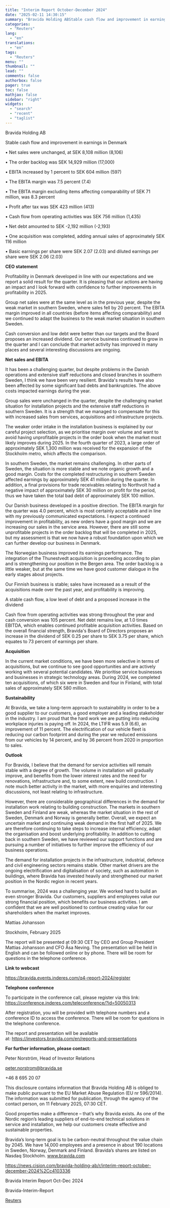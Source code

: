 ```yaml
---
title: "Interim Report October-December 2024"
date: "2025-02-11 14:30:15"
summary: "Bravida Holding ABStable cash flow and improvement in earnings in Denmark• Net sales were unchanged, at SEK 8,108 million (8,106)• The order backlog was SEK 14,929 million (17,000)• EBITA increased by 1 percent to SEK 604 million (597)• The EBITA margin was 7.5 percent (7.4)• The EBITA margin excluding items..."
categories:
  - "Reuters"
lang:
  - "en"
translations:
  - "en"
tags:
  - "Reuters"
menu: ""
thumbnail: ""
lead: ""
comments: false
authorbox: false
pager: true
toc: false
mathjax: false
sidebar: "right"
widgets:
  - "search"
  - "recent"
  - "taglist"
---
```


Bravida Holding AB

Stable cash flow and improvement in earnings in Denmark

• Net sales were unchanged, at SEK 8,108 million (8,106)

• The order backlog was SEK 14,929 million (17,000)

• EBITA increased by 1 percent to SEK 604 million (597)

• The EBITA margin was 7.5 percent (7.4)

• The EBITA margin excluding items affecting comparability of SEK 71 million, was 8.3 percent

• Profit after tax was SEK 423 million (413)

• Cash flow from operating activities was SEK 756 million (1,435)

• Net debt amounted to SEK -2,192 million (-2,193)

• One acquisition was completed, adding annual sales of approximately SEK 116 million

• Basic earnings per share were SEK 2.07 (2.03) and diluted earnings per share were SEK 2.06 (2.03)

**CEO statement**

Profitability in Denmark developed in line with our expectations and we report a solid result for the quarter. It is pleasing that our actions are having an impact and I look forward with confidence to further improvements in profitability in 2025.

Group net sales were at the same level as in the previous year, despite the weak market in southern Sweden, where sales fell by 20 percent. The EBITA margin improved in all countries (before items affecting comparability) and we continued to adapt the business to the weak market situation in southern Sweden.

Cash conversion and low debt were better than our targets and the Board proposes an increased dividend. Our service business continued to grow in the quarter and I can conclude that market activity has improved in many places and several interesting discussions are ongoing.

**Net sales and EBITA**

It has been a challenging quarter, but despite problems in the Danish operations and extensive staff reductions and closed branches in southern Sweden, I think we have been very resilient. Bravida's results have also been affected by some significant bad debts and bankruptcies. The above costs impacted earnings during the year.

Group sales were unchanged in the quarter, despite the challenging market situation for installation projects and the extensive staff reductions in southern Sweden. It is a strength that we managed to compensate for this with increased sales from services, acquisitions and infrastructure projects.

The weaker order intake in the installation business is explained by our careful project selection, as we prioritise margin over volume and want to avoid having unprofitable projects in the order book when the market most likely improves during 2025. In the fourth quarter of 2023, a large order of approximately SEK 1,300 million was received for the expansion of the Stockholm metro, which affects the comparison.

In southern Sweden, the market remains challenging. In other parts of Sweden, the situation is more stable and we note organic growth and a good margin. Costs for the completed restructuring in southern Sweden affected earnings by approximately SEK 41 million during the quarter. In addition, a final provisions for trade receivables relating to Northvolt had a negative impact of approximately SEK 30 million on profit for the period, thus we have taken the total bad debt of approximately SEK 100 million.

Our Danish business developed in a positive direction. The EBITA margin for the quarter was 4.0 percent, which is most certainly acceptable and in line with my previously communicated expectations. I expect a continued improvement in profitability, as new orders have a good margin and we are increasing our sales in the service area. However, there are still some unprofitable projects in the order backlog that will be completed in 2025, but my assessment is that we now have a robust foundation upon which we can further develop our business in Denmark.

The Norwegian business improved its earnings performance. The integration of the Thunestvedt acquisition is proceeding according to plan and is strengthening our position in the Bergen area. The order backlog is a little weaker, but at the same time we have good customer dialogue in the early stages about projects.

Our Finnish business is stable; sales have increased as a result of the acquisitions made over the past year, and profitability is improving.

A stable cash flow, a low level of debt and a proposed increase in the dividend

Cash flow from operating activities was strong throughout the year and cash conversion was 105 percent. Net debt remains low, at 1.0 times EBITDA, which enables continued profitable acquisition activities. Based on the overall financial strength, Bravida's Board of Directors proposes an increase in the dividend of SEK 0.25 per share to SEK 3.75 per share, which equates to 73 percent of earnings per share.

**Acquisition**

In the current market conditions, we have been more selective in terms of acquisitions, but we continue to see good opportunities and are actively working with several potential candidates. We prioritise service businesses and businesses in strategic technology areas. During 2024, we completed ten acquisitions, of which six were in Sweden and four in Finland, with total sales of approximately SEK 580 million.

**Sustainability**

At Bravida, we take a long-term approach to sustainability in order to be a good supplier to our customers, a good employer and a leading stakeholder in the industry. I am proud that the hard work we are putting into reducing workplace injuries is paying off. In 2024, the LTIFR was 5.9 (6.6), an improvement of 11 percent. The electrification of our vehicle fleet is reducing our carbon footprint and during the year we reduced emissions from our vehicles by 14 percent, and by 36 percent from 2020 in proportion to sales.

**Outlook**

For Bravida, I believe that the demand for service activities will remain stable with a degree of growth. The volume in installation will gradually improve, and benefits from the lower interest rates and the need for renovations, infrastructure and, to some extent, new build construction. I note much better activity in the market, with more enquiries and interesting discussions, not least relating to infrastructure.

However, there are considerable geographical differences in the demand for installation work relating to building construction. The markets in southern Sweden and Finland are weak, whereas the market situation in the rest of Sweden, Denmark and Norway is generally better. Overall, we expect an uncertain market and continuing weak demand in the first half of 2025. We are therefore continuing to take steps to increase internal efficiency, adapt the organisation and boost underlying profitability. In addition to cutting back in southern Sweden, we have reviewed our support functions and are pursuing a number of initiatives to further improve the efficiency of our business operations.

The demand for installation projects in the infrastructure, industrial, defence and civil engineering sectors remains stable. Other market drivers are the ongoing electrification and digitalisation of society, such as automation in buildings, where Bravida has invested heavily and strengthened our market position in the Nordic region in recent years.

To summarise, 2024 was a challenging year. We worked hard to build an even stronger Bravida. Our customers, suppliers and employees value our strong financial position, which benefits our business activities. I am confident that we are well positioned to continue creating value for our shareholders when the market improves.

Mattias Johansson

Stockholm, February 2025

The report will be presented at 09:30 CET by CEO and Group President Mattias Johansson and CFO Åsa Neving. The presentation will be held in English and can be followed online or by phone. There will be room for questions in the telephone conference.

**Link to webcast**

https://bravida.events.inderes.com/q4-report-2024/register

**Telephone conference**

To participate in the conference call, please register via this link: https://conference.inderes.com/teleconference/?id=50050313

After registration, you will be provided with telephone numbers and a conference ID to access the conference. There will be room for questions in the telephone conference.

The report and presentation will be available at: https://investors.bravida.com/en/reports-and-presentations

**For further information, please contact:**

Peter Norström, Head of Investor Relations

peter.norstrom@bravida.se

+46 8 695 20 07

This disclosure contains information that Bravida Holding AB is obliged to make public pursuant to the EU Market Abuse Regulation (EU nr 596/2014). The information was submitted for publication, through the agency of the contact person, on 11 February 2025, 07:30 CET.

Good properties make a difference – that’s why Bravida exists. As one of the Nordic region’s leading suppliers of end-to-end technical solutions in service and installation, we help our customers create effective and sustainable properties.

Bravida’s long-term goal is to be carbon-neutral throughout the value chain by 2045. We have 14,000 employees and a presence in about 190 locations in Sweden, Norway, Denmark and Finland. Bravida’s shares are listed on Nasdaq Stockholm. www.bravida.com

https://news.cision.com/bravida-holding-ab/r/interim-report-october-december-2024%2Cc4103336

Bravida Interim Report Oct-Dec 2024

Bravida-Interim-Report

[Reuters](https://www.tradingview.com/news/reuters.com,2025-02-11:newsml_WkrgNMj3:0-interim-report-october-december-2024/)
